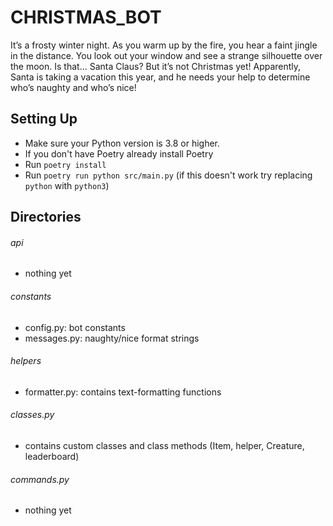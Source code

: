 # CHRISTMAS_BOT

It’s a frosty winter night. As you warm up by the fire, you hear a faint jingle in the distance. You look out your window and see a strange silhouette over the moon. Is that… Santa Claus? But it’s not Christmas yet! Apparently, Santa is taking a vacation this year, and he needs your help to determine who’s naughty and who’s nice!

## Setting Up

- Make sure your Python version is 3.8 or higher.
- If you don't have Poetry already install Poetry
- Run `poetry install`
- Run `poetry run python src/main.py` (if this doesn't work try replacing 
  `python` with `python3`)
  
## Directories
###### api
- nothing yet

###### constants
- config.py: bot constants
- messages.py: naughty/nice format strings

###### helpers
-  formatter.py: contains text-formatting functions

###### classes.py
- contains custom classes and class methods (Item, helper, Creature, leaderboard)

###### commands.py
- nothing yet